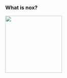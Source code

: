 ### What is nox?
<!-- Se escrevo na sexta é porquê vivi na quinta - Makalister --!>


<div>
  <a href="https://github.com/Thiagonox">
  <img height="180em" src="https://github-readme-stats.vercel.app/api?username=Thiagonox&show_icons=true&theme=bear&include_all_commits=true&count_private=true"/>
</div>
